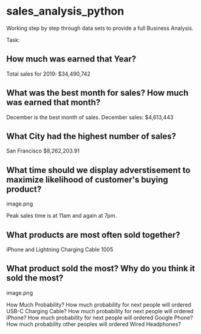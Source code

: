 # sales_analysis_python
Working step by step through data sets to provide a full Business Analysis.

Task:
## How much was earned that Year?
Total sales for 2019: $34,490,742


## What was the best month for sales? How much was earned that month?
December is the best month of sales. December sales: $4,613,443



## What City had the highest number of sales?
San Francisco  $8,262,203.91


## What time should we display adverstisement to maximize likelihood of customer's buying product?

image.png

Peak sales time is at 11am and again at 7pm. 

## What products are most often sold together?

iPhone and Lightning Charging Cable 1005

## What product sold the most? Why do you think it sold the most?

image.png


How Much Probability?
How much probability for next people will ordered USB-C Charging Cable?
How much probability for next people will ordered iPhone?
How much probability for next people will ordered Google Phone?
How much probability other peoples will ordered Wired Headphones?
